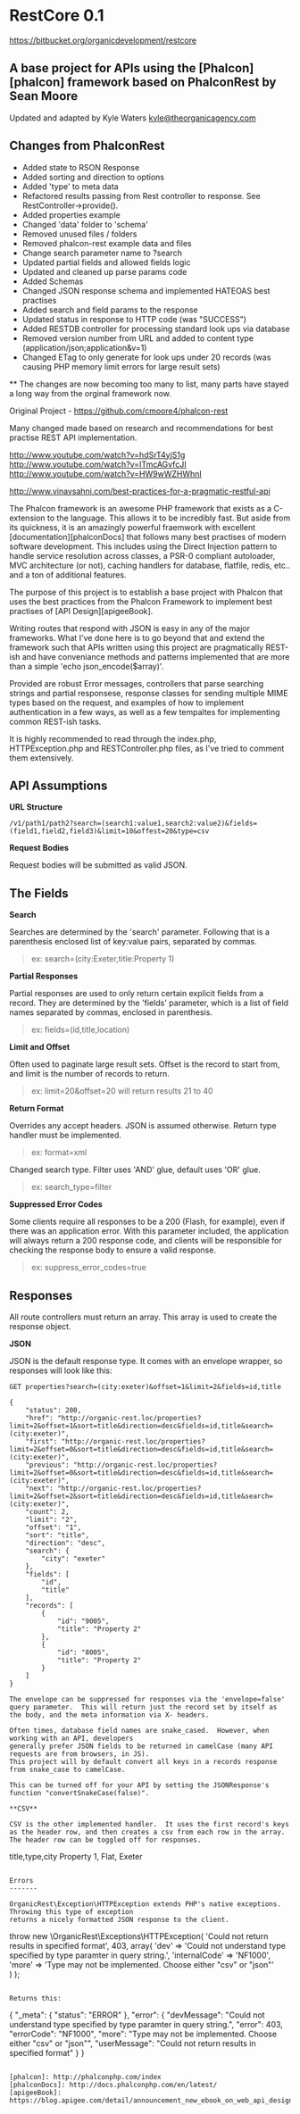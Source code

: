 RestCore 0.1
============

https://bitbucket.org/organicdevelopment/restcore

A base project for APIs using the [Phalcon][phalcon] framework based on PhalconRest by Sean Moore
-------------------------------------------------------------------------------------------------

Updated and adapted by Kyle Waters kyle@theorganicagency.com


Changes from PhalconRest
------------------------

 - Added state to RSON Response
 - Added sorting and direction to options
 - Added 'type' to meta data
 - Refactored results passing from Rest controller to response. See RestController->provide().
 - Added properties example
 - Changed 'data' folder to 'schema'
 - Removed unused files / folders
 - Removed phalcon-rest example data and files
 - Change search parameter name to ?search
 - Updated partial fields and allowed fields logic
 - Updated and cleaned up parse params code
 - Added Schemas
 - Changed JSON response schema and implemented HATEOAS best practises
 - Added search and field params to the response
 - Updated status in response to HTTP code (was "SUCCESS")
 - Added RESTDB controller for processing standard look ups via database
 - Removed version number from URL and added to content type (application/json;application&v=1)
 - Changed ETag to only generate for look ups under 20 records (was causing PHP memory limit errors for large result sets)

 ** The changes are now becoming too many to list, many parts have stayed a long way from the orginal framework now.


Original Project - https://github.com/cmoore4/phalcon-rest


Many changed made based on research and recommendations for best practise REST API implementation.

http://www.youtube.com/watch?v=hdSrT4yjS1g
http://www.youtube.com/watch?v=ITmcAGvfcJI
http://www.youtube.com/watch?v=HW9wWZHWhnI

http://www.vinaysahni.com/best-practices-for-a-pragmatic-restful-api



The Phalcon framework is an awesome PHP framework that exists as a C-extension to the language.
This allows it to be incredibly fast.  But aside from its quickness, it is an amazingly
powerful fraemwork with excellent [documentation][phalconDocs] that follows many best practises of
modern software development.  This includes using the Direct Injection pattern to handle service
resolution across classes, a PSR-0 compliant autoloader, MVC architecture (or not), caching
handlers for database, flatfile, redis, etc.. and a ton of additional features.

The purpose of this project is to establish a base project with Phalcon that uses the best practices
from the Phalcon Framework to implement best practises of [API Design][apigeeBook].

Writing routes that respond with JSON is easy in any of the major frameworks.  What I've done here is to 
go beyond that and extend the framework such that APIs written using this project are pragmatically 
REST-ish and have conveniance methods and patterns implemented that are more than a simple
'echo json_encode($array)'.

Provided are robust Error messages, controllers that parse searching strings and partial responsese, 
response classes for sending multiple MIME types based on the request, and examples of how to implement
authentication in a few ways, as well as a few tempaltes for implementing common REST-ish tasks.

It is highly recommended to read through the index.php, HTTPException.php and RESTController.php files, as
I've tried to comment them extensively.


API Assumptions
---------------

**URL Structure**

```
/v1/path1/path2?search=(search1:value1,search2:value2)&fields=(field1,field2,field3)&limit=10&offest=20&type=csv
```

**Request Bodies**

Request bodies will be submitted as valid JSON.

The Fields
-----------

**Search**

Searches are determined by the 'search' parameter.  Following that is a parenthesis enclosed list of key:value pairs, separated by commas.

> ex: search=(city:Exeter,title:Property 1)

**Partial Responses**

Partial responses are used to only return certain explicit fields from a record. They are determined by the 'fields' parameter, which is a list of field names separated by commas, enclosed in parenthesis.

> ex: fields=(id,title,location)

**Limit and Offset**

Often used to paginate large result sets.  Offset is the record to start from, and limit is the number of records to return.

> ex: limit=20&offset=20   will return results 21 to 40

**Return Format**

Overrides any accept headers.  JSON is assumed otherwise.  Return type handler must be implemented.

> ex: format=xml

Changed search type. Filter uses 'AND' glue, default uses 'OR' glue.

> ex: search_type=filter

**Suppressed Error Codes**

Some clients require all responses to be a 200 (Flash, for example), even if there was an application error.
With this parameter included, the application will always return a 200 response code, and clients will be
responsible for checking the response body to ensure a valid response.

> ex: suppress_error_codes=true

Responses
---------

All route controllers must return an array.  This array is used to create the response object.

**JSON**

JSON is the default response type.  It comes with an envelope wrapper, so responses will look like this:

```
GET properties?search=(city:exeter)&offset=1&limit=2&fields=id,title

{
    "status": 200,
    "href": "http://organic-rest.loc/properties?limit=2&offset=1&sort=title&direction=desc&fields=id,title&search=(city:exeter)",
    "first": "http://organic-rest.loc/properties?limit=2&offset=0&sort=title&direction=desc&fields=id,title&search=(city:exeter)",
    "previous": "http://organic-rest.loc/properties?limit=2&offset=0&sort=title&direction=desc&fields=id,title&search=(city:exeter)",
    "next": "http://organic-rest.loc/properties?limit=2&offset=2&sort=title&direction=desc&fields=id,title&search=(city:exeter)",
    "count": 2,
    "limit": "2",
    "offset": "1",
    "sort": "title",
    "direction": "desc",
    "search": {
        "city": "exeter"
    },
    "fields": [
        "id",
        "title"
    ],
    "records": [
        {
            "id": "9005",
            "title": "Property 2"
        },
        {
            "id": "8005",
            "title": "Property 2"
        }
    ]
}

The envelope can be suppressed for responses via the 'envelope=false' query parameter.  This will return just the record set by itself as the body, and the meta information via X- headers.

Often times, database field names are snake_cased.  However, when working with an API, developers 
generally prefer JSON fields to be returned in camelCase (many API requests are from browsers, in JS).
This project will by default convert all keys in a records response from snake_case to camelCase.

This can be turned off for your API by setting the JSONResponse's function "convertSnakeCase(false)".

**CSV**

CSV is the other implemented handler.  It uses the first record's keys as the header row, and then creates a csv from each row in the array.  The header row can be toggled off for responses.

```
title,type,city
Property 1, Flat, Exeter
```

Errors
-------

OrganicRest\Exception\HTTPException extends PHP's native exceptions.  Throwing this type of exception
returns a nicely formatted JSON response to the client.

```
throw new \OrganicRest\Exceptions\HTTPException(
	'Could not return results in specified format',
	403,
	array(
		'dev' => 'Could not understand type specified by type paramter in query string.',
		'internalCode' => 'NF1000',
		'more' => 'Type may not be implemented. Choose either "csv" or "json"'	
	)
);
```

Returns this:

```
{
    "_meta": {
        "status": "ERROR"
    },
    "error": {
        "devMessage": "Could not understand type specified by type paramter in query string.",
        "error": 403,
        "errorCode": "NF1000",
        "more": "Type may not be implemented. Choose either \"csv\" or \"json\"",
        "userMessage": "Could not return results in specified format"
    }
}
```

[phalcon]: http://phalconphp.com/index
[phalconDocs]: http://docs.phalconphp.com/en/latest/
[apigeeBook]: https://blog.apigee.com/detail/announcement_new_ebook_on_web_api_design